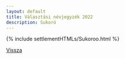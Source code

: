 ```yaml
---
layout: default
title: Választási névjegyzék 2022
description: Sukoró
---
```


{% include settlementHTMLs/Sukoroo.html %}

[Vissza](../)
